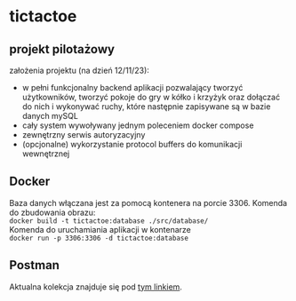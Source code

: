 # tictactoe
## projekt pilotażowy
założenia projektu (na dzień 12/11/23):
- w pełni funkcjonalny backend aplikacji pozwalający tworzyć użytkowników, tworzyć pokoje do gry w kółko i krzyżyk oraz dołączać do nich i wykonywać ruchy, które następnie zapisywane są w bazie danych mySQL
- cały system wywoływany jednym poleceniem docker compose
- zewnętrzny serwis autoryzacyjny
- (opcjonalne) wykorzystanie protocol buffers do komunikacji wewnętrznej
## Docker
Baza danych włączana jest za pomocą kontenera na porcie 3306. Komenda do zbudowania obrazu: \
```docker build -t tictactoe:database ./src/database/``` \
Komenda do uruchamiania aplikacji w kontenarze \
```docker run -p 3306:3306 -d tictactoe:database```
## Postman 
Aktualna kolekcja znajduje się pod [tym linkiem](https://solar-capsule-457081.postman.co/workspace/3d5353de-a10b-461d-95d5-9f19dc4ff8f9).
